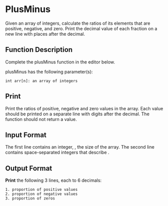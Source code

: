 # PlusMinus

Given an array of integers, calculate the ratios of its elements that are positive, negative, and zero. Print the decimal value of each fraction on a new line with  places after the decimal.

## Function Description

Complete the plusMinus function in the editor below.

plusMinus has the following parameter(s):

    int arr[n]: an array of integers

## Print

Print the ratios of positive, negative and zero values in the array. Each value should be printed on a separate line with  digits after the decimal. The function should not return a value.

## Input Format

The first line contains an integer, , the size of the array.
The second line contains  space-separated integers that describe .

## Output Format

<b>Print</b> the following 3 lines, each to 6 decimals:

    1. proportion of positive values
    2. proportion of negative values
    3. proportion of zeros